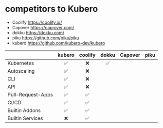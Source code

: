 # competitors to Kubero

- Coolify https://coolify.io/
- Capover https://caprover.com/
- dokku https://dokku.com/
- piku https://github.com/piku/piku
- kubero https://github.com/kubero-dev/kubero

|                   | kubero             | coolify            | dokku              | Capover  | piku
|-------------------|:------------------:|:------------------:|:------------------:|:--------:|:--------:|
| Kubernetes        | :white_check_mark: | :x:                | :white_check_mark: |
| Autoscaling       | :white_check_mark: | :x:                |                    |
| CLI               | :white_check_mark: | :x:                |  |
| API               | :white_check_mark: | :x:                |  |
| Pull-Request-Apps | :white_check_mark: | :white_check_mark: |  |
| CI/CD             | :white_check_mark: | :white_check_mark: |  |
| Builtin Addons    | :white_check_mark: | :white_check_mark: |  |
| Builtin Services  | :x:                | :white_check_mark: |    |
